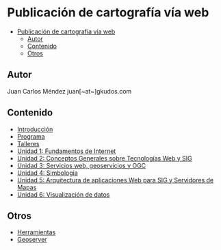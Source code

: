 # Publicación de cartografía vía web

- [Publicación de cartografía vía web](#publicaci%C3%B3n-de-cartograf%C3%ADa-v%C3%ADa-web)
  - [Autor](#autor)
  - [Contenido](#contenido)
  - [Otros](#otros)

## Autor

Juan Carlos Méndez
juan[~at~]gkudos.com

## Contenido

- [Introducción](00_Intro)
- [Programa](Programa.md)
- [Talleres](Talleres.md)
- [Unidad 1: Fundamentos de Internet](01_Fundamentos)
- [Unidad 2: Conceptos Generales sobre Tecnologías Web y SIG](02_Conceptos)
- [Unidad 3: Servicios web, geoservicios y OGC](03_Servicios_Web_Geoservicios_OGC)
- [Unidad 4: Simbologia](04_Simbologia)
- [Unidad 5: Arquitectura de aplicaciones Web para SIG y Servidores de Mapas](05_Arquitectura_SIG)
- [Unidad 6: Visualización de datos](05_Visualizacion)


## Otros 

- [Herramientas](Herramientas.md)
- [Geoserver](Geoserver.md)
